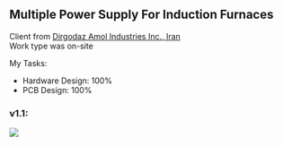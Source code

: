 ## Multiple Power Supply For Induction Furnaces

Client from [Dirgodaz Amol Industries Inc., Iran](https://dirgodazamol.com/en/)  
Work type was on-site

My Tasks:  
- Hardware Design: 100%
- PCB Design: 100%

### v1.1:
![](https://s32.picofile.com/file/8478141042/v1_1.jpg)